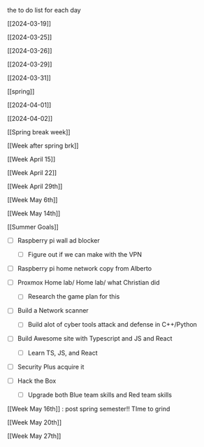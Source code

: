 the to do list for each day 



[[2024-03-19]]

[[2024-03-25]]

[[2024-03-26]]

[[2024-03-29]]

[[2024-03-31]]

[[spring]]

[[2024-04-01]]


[[2024-04-02]]

[[Spring break week]]



[[Week after spring brk]]



[[Week April 15]] 


[[Week April 22]]

[[Week April 29th]]


[[Week May 6th]]


[[Week May 14th]]



 [[Summer Goals]] 

- [ ] Raspberry pi wall ad blocker 
	- [ ] Figure out if we can make with the VPN

- [ ] Raspberry pi home network copy from Alberto 

- [ ] Proxmox Home lab/ Home lab/ what Christian did
	- [ ]  Research the game plan for this 

- [ ] Build a Network scanner 
	- [ ] Build alot of cyber tools attack and defense in C++/Python 

- [ ] Build Awesome site with  Typescript and JS and React 
	- [ ] Learn TS, JS,  and React 

- [ ] Security Plus acquire it 

- [ ] Hack the Box 
	- [ ] Upgrade both Blue team skills and Red team skills 

[[Week May 16th]] : post spring semester!! TIme to grind 


[[Week May 20th]]


[[Week May 27th]]
